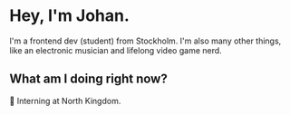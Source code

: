 # Hey, I'm Johan.

I'm a frontend dev (student) from Stockholm. I'm also many other things, like an electronic musician and lifelong video game nerd.

## What am I doing right now?
🚀 Interning at North Kingdom.

